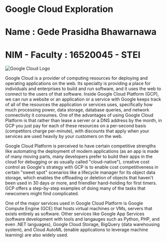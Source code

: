 # Google Cloud Exploration
# Name : Gede Prasidha Bhawarnawa
# NIM - Faculty : 16520045 - STEI

![Google Cloud Logo](https://github.com/LordGedelicious/GoogleCloud-Exploration/blob/main/index.png)

Google Cloud is a provider of computing resources for deploying and operating applications on the web. Its specialty is providing a place for individuals and enterprises to build and run software, and it uses the web to connect to the users of that software. Inside Google Cloud Platform (GCP), we can run a website or an application or a service with Google keeps track of all of the resources the application or services uses, specifically how much processing power, data storage, database queries, and network connectivity it consumes. One of the advantages of using Google Cloud Platform is that rather than lease a server or a DNS address by the month, in GCP you just pay for each of these resources on a per-second basis (competitors charge per-minute), with discounts that apply when your services are used heavily by your customers on the web.

Google Cloud Platform is perceived to have certain competitive strengths like automating the deployment of modern applications (as an app is made of many moving parts, many developers prefer to build their apps in the cloud for debugging or as usually called "cloud-native"), creative cost control as Google's strategy with GCP is to enable cost competitiveness in certain "sweet spot" scenarios like a lifecycle manager for its object data storage, which enables the offloading or deletion of objects that haven't been used in 30 days or more, and friendlier hand-holding for first timers. GCP offers a step-by-step examples of doing many of the tasks that newcomers might find complicated.

One of the major services used in Google Cloud Platform is Google Compute Engine (GCE) that hosts virtual machines or VMs, servers that exists entirely as software. Other services like Google App Services (software development with tools and langauges such as Python, PHP, and even .NET languages), Google Cloud Storage, BigQuery (data warehousing system), and Cloud AutoML (enable applications to leverage machine learning) are also widely used.
